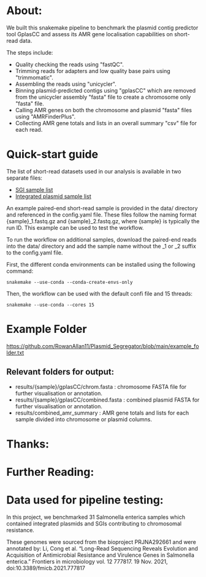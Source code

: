 # About:
We built this snakemake pipeline to benchmark the plasmid contig predictor tool GplasCC and assess its AMR gene localisation capabilities on short-read data.

The steps include:
- Quality checking the reads using "fastQC".
- Trimming reads for adapters and low quality base pairs using "trimmomatic".
- Assembling the reads using "unicycler".
- Binning plasmid-predicted contigs using "gplasCC" which are removed from the unicycler assembly "fasta" file to create a chromosome only "fasta" file.
- Calling AMR genes on both the chromosome and plasmid "fasta" files using "AMRFinderPlus".
- Collecting AMR gene totals and lists in an overall summary "csv" file for each read.

# Quick-start guide
The list of short-read datasets used in our analysis is available in two separate files:

- [SGI sample list](https://github.com/RowanAllan11/Plasmid_Segregator/blob/main/SGI_Accessions.xlsx)
- [Integrated plasmid sample list](https://github.com/RowanAllan11/Plasmid_Segregator/blob/main/Integrated_Plasmid_Accessions.xlsx)

An example paired-end short-read sample is provided in the data/ directory and referenced in the config.yaml file. These files follow the naming format {sample}_1.fastq.gz and {sample}_2.fastq.gz, where {sample} is typically the run ID. This example can be used to test the workflow.

To run the workflow on additional samples, download the paired-end reads into the data/ directory and add the sample name without the _1 or _2 suffix to the config.yaml file.

First, the different conda environments can be installed using the following command:

    snakemake --use-conda --conda-create-envs-only

Then, the workflow can be used with the default confi file and 15 threads:

    snakemake --use-conda --cores 15

# Example Folder
https://github.com/RowanAllan11/Plasmid_Segregator/blob/main/example_folder.txt

## Relevant folders for output:

- results/{sample}/gplasCC/chrom.fasta : chromosome FASTA file for further visualisation or annotation.
- results/{sample}/gplasCC/combined.fasta : combined plasmid FASTA for further visualisation or annotation.
- results/combined_amr_summary : AMR gene totals and lists for each sample divided into chromosome or plasmid columns.

# Thanks:

# Further Reading:

# Data used for pipeline testing:
In this project, we benchmarked 31 Salmonella enterica samples which contained integrated plasmids and SGIs contributing to chromosomal resistance.

These genomes were sourced from the bioproject PRJNA292661 and were annotated by:
Li, Cong et al. “Long-Read Sequencing Reveals Evolution and Acquisition of Antimicrobial Resistance and Virulence Genes in Salmonella enterica.” Frontiers in microbiology vol. 12 777817. 19 Nov. 2021, doi:10.3389/fmicb.2021.777817
